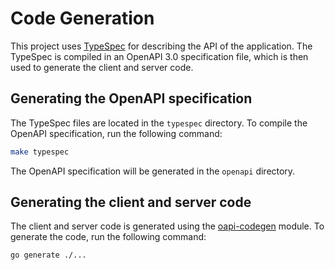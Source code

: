 # Code Generation

This project uses [TypeSpec](https://typespec.io/) for describing the API of the application. The TypeSpec is compiled in an OpenAPI 3.0 specification file, which is then used to generate the client and server code.

## Generating the OpenAPI specification

The TypeSpec files are located in the `typespec` directory. To compile the OpenAPI specification, run the following command:

```bash
make typespec
```

The OpenAPI specification will be generated in the `openapi` directory.

## Generating the client and server code

The client and server code is generated using the [oapi-codegen](https://github.com/oapi-codegen/oapi-codegen) module. To generate the code, run the following command:

```bash
go generate ./...
```
